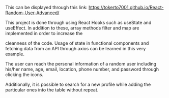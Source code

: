 This can be displayed through this link:  https://tokerto7001.github.io/React-Random-User-Advanced/

This project is done through using React Hooks such as useState and useEffect. In addition to these, array methods filter and map are implemented in order to increase the 

cleanness of the code. Usage of state in functional components and fetching data from an API through axios can be learned in this very example. 


The user can reach the personal information of a random user including his/her name, age, email, location, phone number, and password through clicking the icons.

Additionally, it is possible to search for a new profile while adding the particular ones into the table without repeat. 
